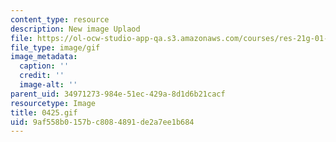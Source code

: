 ```yaml
---
content_type: resource
description: New image Uplaod
file: https://ol-ocw-studio-app-qa.s3.amazonaws.com/courses/res-21g-01-kana-spring-2010/9af558b0157bc8084891de2a7ee1b684_0425.gif
file_type: image/gif
image_metadata:
  caption: ''
  credit: ''
  image-alt: ''
parent_uid: 34971273-984e-51ec-429a-8d1d6b21cacf
resourcetype: Image
title: 0425.gif
uid: 9af558b0-157b-c808-4891-de2a7ee1b684
---
```

